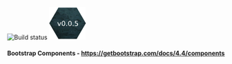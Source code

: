 ![Build status](https://travis-ci.org/bryanstevens314/thebryanstevens.svg?branch=master) ![alt text](https://raw.githubusercontent.com/bryanstevens314/thebryanstevens/read_me/public/assets/badge.png) 


#### Bootstrap Components - https://getbootstrap.com/docs/4.4/components
